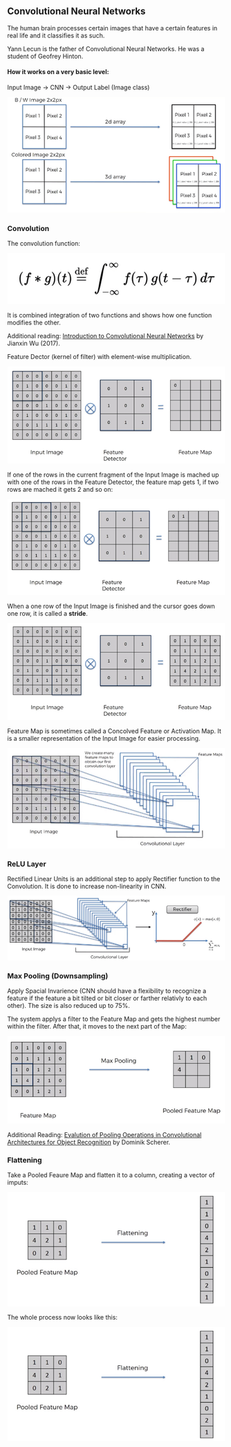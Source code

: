 ## Convolutional Neural Networks
The human brain processes certain images that have a certain features in real life and it classifies it as such.

Yann Lecun is the father of Convolutional Neural Networks. He was a student of Geofrey Hinton.

#### How it works on a very basic level:
Input Image &#x2192; CNN &#x2192; Output Label (Image class)

![cnn1](https://github.com/vgorbic1/data-science/blob/master/Machine%20Learning/images/cnn1.jpg)

### Convolution
The convolution function:

![cnn2](https://github.com/vgorbic1/data-science/blob/master/Machine%20Learning/images/cnn2.jpg)

It is combined integration of two functions and shows how one function modifies the other.

Additional reading: [Introduction to Convolutional Neural Networks](http://cs.nju.edu.cn/wujx/paper/CNN.pdf)
by Jianxin Wu (2017).

Feature Dector (kernel of filter) with element-wise multiplication. 

![cnn3](https://github.com/vgorbic1/data-science/blob/master/Machine%20Learning/images/cnn3.jpg)

If one of the rows in the current fragment of the Input Image is mached up with one of the rows 
in the Feature Detector, the feature map gets 1, if two rows are mached it gets 2 and so on:

![cnn4](https://github.com/vgorbic1/data-science/blob/master/Machine%20Learning/images/cnn4.jpg)

When a one row of the Input Image is finished and the cursor goes down one row, it is called a **stride**.

![cnn5](https://github.com/vgorbic1/data-science/blob/master/Machine%20Learning/images/cnn5.jpg)

Feature Map is sometimes called a Concolved Feature or Activation Map. It is a smaller representation of the Input Image
for easier processing.

![cnn6](https://github.com/vgorbic1/data-science/blob/master/Machine%20Learning/images/cnn6.jpg)

### ReLU Layer
Rectified Linear Units is an additional step to apply Rectifier function to the Convolution. 
It is done to increase non-linearity in CNN.

![cnn7](https://github.com/vgorbic1/data-science/blob/master/Machine%20Learning/images/cnn7.jpg)

### Max Pooling (Downsampling)
Apply Spacial Invarience (CNN should have a flexibility to recognize a feature if the feature a bit tilted or bit closer 
or farther relativly to each other). The size is also reduced up to 75%.

The system applys a filter to the Feature Map and gets the highest number within the filter. After that, it moves
to the next part of the Map: 

![cnn8](https://github.com/vgorbic1/data-science/blob/master/Machine%20Learning/images/cnn8.jpg)

Additional Reading: [Evalution of Pooling Operations in Convolutional Architectures for Object Recognition](http://ais.uni-bonn.de/papers/icann2010_maxpool.pdf) by Dominik Scherer.

### Flattening
Take a Pooled Feaure Map and flatten it to a column, creating a vector of imputs:

![cnn9](https://github.com/vgorbic1/data-science/blob/master/Machine%20Learning/images/cnn9.jpg)

The whole process now looks like this:

![cnn9](https://github.com/vgorbic1/data-science/blob/master/Machine%20Learning/images/cnn9.jpg)

